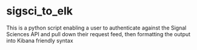 # sigsci_to_elk
This is a python script enabling a user to authenticate against the Signal Sciences API and pull down their request feed, then formatting the output into Kibana friendly syntax
